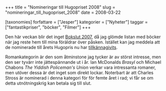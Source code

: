 +++
title = "Nomineringar till Hugopriset 2008"
slug = "nomineringar_till_hugopriset_2008"
date = 2008-03-22

[taxonomies]
forfattare = ["Jesper"]
kategorier = ["Nyheter"]
taggar = ["fantastikpriser", "böcker", "Filmer"]
+++

Den här veckan blir det inget <a href="__FIXME__/tag/bokslut2007/">Bokslut 2007</a>, då jag glömde listan med böcker när jag reste hem till mina föräldrar över påsken. Istället kan jag meddela att de nominerade till årets Hugopris nu har <a href="http://www.denvention.org/hugos/08hugonomlist.php">tillkännagivits</a>.

Romankategorin är den som åtminstone jag tycker är av störst intresse, men den ser tyvärr inte jättespännande ut i år. Ian McDonalds <em>Brasyl</em> och Michael Chabons <em>The Yiddish Policeman's Union</em> verkar vara intressanta romaner, men utöver dessa är det inget som direkt lockar. Noterbart är att Charles Stross är nominerad i denna kategori för för femte året i rad; vi får se om detta utnötningskrig kan betala sig till slut.
